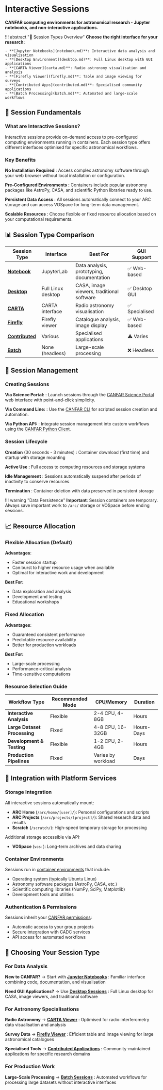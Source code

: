 # Interactive Sessions

**CANFAR computing environments for astronomical research - Jupyter notebooks, and non-interactive applications.**

!!! abstract "🎯 Session Types Overview"
    **Choose the right interface for your research:**
    
    - **[Jupyter Notebooks](notebook.md)**: Interactive data analysis and visualisation
    - **[Desktop Environment](desktop.md)**: Full Linux desktop with GUI applications  
    - **[CARTA Viewer](carta.md)**: Radio astronomy visualisation and analysis
    - **[Firefly Viewer](firefly.md)**: Table and image viewing for surveys
    - **[Contributed Apps](contributed.md)**: Specialised community applications
    - **[Batch Processing](batch.md)**: Automated and large-scale workflows

## 🚀 Session Fundamentals

### What are Interactive Sessions?

Interactive sessions provide on-demand access to pre-configured computing environments running in containers. Each session type offers different interfaces optimised for specific astronomical workflows.

### Key Benefits

**No Installation Required**
:   Access complex astronomy software through your web browser without local installation or configuration.

**Pre-Configured Environments**
:   Containers include popular astronomy packages like AstroPy, CASA, and scientific Python libraries ready to use.

**Persistent Data Access**
:   All sessions automatically connect to your ARC storage and can access VOSpace for long-term data management.

**Scalable Resources**
:   Choose flexible or fixed resource allocation based on your computational requirements.

## 📊 Session Type Comparison

| Session Type | Interface | Best For | GUI Support |
|--------------|-----------|----------|-------------|
| **[Notebook](notebook.md)** | JupyterLab | Data analysis, prototyping, documentation | ✅ Web-based |
| **[Desktop](desktop.md)** | Full Linux desktop | CASA, image viewers, traditional software | ✅ Desktop GUI |
| **[CARTA](carta.md)** | CARTA interface | Radio astronomy visualisation | ✅ Specialised |
| **[Firefly](firefly.md)** | Firefly viewer | Catalogue analysis, image display |  ✅ Web-based |
| **[Contributed](contributed.md)** | Various | Specialised applications | ⚠️ Varies |
| **[Batch](batch.md)** | None (headless) | Large-scale processing | ❌ Headless |

## 🔧 Session Management

### Creating Sessions

**Via Science Portal:**
:   Launch sessions through the [CANFAR Science Portal](https://www.canfar.net/science-portal/) web interface with point-and-click simplicity.

**Via Command Line:**
:   Use the [CANFAR CLI](../../cli/cli-help.md) for scripted session creation and automation.

**Via Python API:**
:   Integrate session management into custom workflows using the [CANFAR Python Client](../../client/home.md).

### Session Lifecycle

**Creation** (30 seconds - 3 minutes)
:   Container download (first time) and startup with storage mounting

**Active Use**
:   Full access to computing resources and storage systems

**Idle Management**
:   Sessions automatically suspend after periods of inactivity to conserve resources

**Termination**
:   Container deletion with data preserved in persistent storage

!!! warning "Data Persistence"
    **Important**: Session containers are temporary. Always save important work to `/arc/` storage or VOSpace before ending sessions.

## 📈 Resource Allocation

### Flexible Allocation (Default)

**Advantages:**
- Faster session startup
- Can burst to higher resource usage when available
- Optimal for interactive work and development

**Best For:**
- Data exploration and analysis
- Development and testing
- Educational workshops

### Fixed Allocation

**Advantages:**
- Guaranteed consistent performance
- Predictable resource availability
- Better for production workloads

**Best For:**
- Large-scale processing
- Performance-critical analysis
- Time-sensitive computations

### Resource Selection Guide

| Workflow Type | Recommended Mode | CPU/Memory | Duration |
|---------------|------------------|------------|----------|
| **Interactive Analysis** | Flexible | 2-4 CPU, 4-8GB | Hours |
| **Large Dataset Processing** | Fixed | 4-8 CPU, 16-32GB | Hours-Days |
| **Development & Testing** | Flexible | 1-2 CPU, 2-4GB | Hours |
| **Production Pipelines** | Fixed | Varies by workload | Days |

## 🔗 Integration with Platform Services

### Storage Integration

All interactive sessions automatically mount:

- **ARC Home** (`/arc/home/[user]/`): Personal configurations and scripts
- **ARC Projects** (`/arc/projects/[project]/`): Shared research data and results
- **Scratch** (`/scratch/`): High-speed temporary storage for processing

Additional storage accessible via API:
- **VOSpace** (`vos:`): Long-term archives and data sharing

### Container Environments

Sessions run in [container environments](../containers/index.md) that include:

- Operating system (typically Ubuntu Linux)
- Astronomy software packages (AstroPy, CASA, etc.)
- Scientific computing libraries (NumPy, SciPy, Matplotlib)
- Development tools and utilities

### Authentication & Permissions

Sessions inherit your [CANFAR permissions](../permissions.md):

- Automatic access to your group projects
- Secure integration with CADC services
- API access for automated workflows

## 🎯 Choosing Your Session Type

### For Data Analysis

**New to CANFAR?** → Start with **[Jupyter Notebooks](notebook.md)**
:   Familiar interface combining code, documentation, and visualisation

**Need GUI Applications?** → Use **[Desktop Sessions](desktop.md)**
:   Full Linux desktop for CASA, image viewers, and traditional software

### For Astronomy Specialisations

**Radio Astronomy** → **[CARTA Viewer](carta.md)**
:   Optimised for radio interferometry data visualisation and analysis

**Survey Data** → **[Firefly Viewer](firefly.md)**
:   Efficient table and image viewing for large astronomical catalogues

**Specialised Tools** → **[Contributed Applications](contributed.md)**
:   Community-maintained applications for specific research domains

### For Production Work

**Large-Scale Processing** → **[Batch Sessions](batch.md)**
:   Automated workflows for processing large datasets without interactive interfaces

